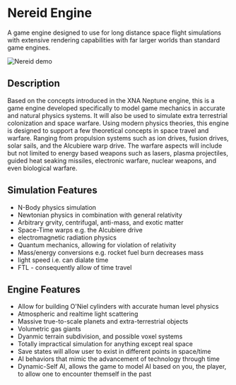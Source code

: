 # Nereid Engine
A game engine designed to use for long distance space flight simulations with extensive rendering capabilities with far larger worlds than standard game engines.

![Nereid demo](https://i.imgur.com/0664wQk.png)

## Description
Based on the concepts introduced in the XNA Neptune engine, this is a game engine developed specifically to model game mechanics in accurate and natural physics systems. It will also be used to simulate extra terrestrial colonization and space warfare. Using modern physics theories, this engine is designed to support a few theoretical concepts in space travel and warfare. Ranging from propulsion systems such as ion drives, fusion drives, solar sails, and the Alcubiere warp drive. The warfare aspects will include but not limited to energy based weapons such as lasers, plasma projectiles, guided heat seaking missiles, electronic warfare, nuclear weapons, and even biological warfare.

## Simulation Features
- N-Body physics simulation
- Newtonian physics in combination with general relativity
- Arbitrary grvity, centrifugal, anti-mass, and exotic matter
- Space-Time warps e.g. the Alcubiere drive
- electromagnetic radiation physics
- Quantum mechanics, allowing for violation of relativity
- Mass/energy conversions e.g. rocket fuel burn decreases mass
- light speed i.e. can dialate time
- FTL -  consequently allow of time travel

## Engine Features
- Allow for building O'Niel cylinders with accurate human level physics
- Atmospheric and realtime light scattering
- Massive true-to-scale planets and extra-terrestrial objects
- Volumetric gas giants
- Dyanmic terrain subdivision, and possible voxel systems
- Totally impractical simulation for anything except real space
- Save states will allow user to exist in different points in space/time
- AI behaviors that mimic the advancement of technology through time
- Dynamic-Self AI, allows the game to model AI based on you, the player, to allow one to encounter themself in the past

